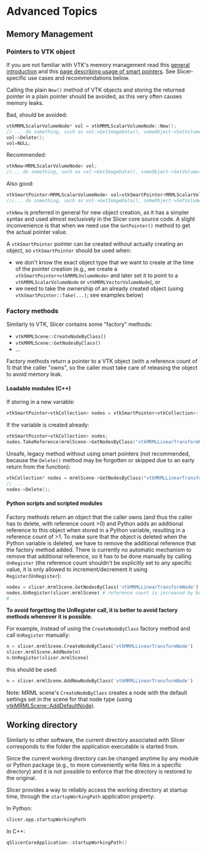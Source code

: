 # Advanced Topics

## Memory Management


### Pointers to VTK object

If you are not familiar with VTK's memory management read this [general introduction](http://aosabook.org/en/vtk.html) and this [page describing usage of smart pointers](http://www.vtk.org/Wiki/VTK/Tutorials/SmartPointers). See Slicer-specific use cases and recommendations below.

Calling the plain `New()` method of VTK objects and storing the returned pointer in a plain pointer should be avoided, as this very often causes memory leaks.

Bad, should be avoided:

```cpp
vtkMRMLScalarVolumeNode* vol = vtkMRMLScalarVolumeNode::New();
// ... do something, such as vol->GetImageData(), someObject->SetVolume(vol)...
vol->Delete();
vol=NULL;
```

Recommended:

```cpp
vtkNew<MRMLScalarVolumeNode> vol;
//... do something, such as vol->GetImageData(), someObject->SetVolume(vol.GetPointer())...
```

Also good:

```cpp
vtkSmartPointer<MRMLScalarVolumeNode> vol=vtkSmartPointer<MRMLScalarVolumeNode>::New();
///... do something, such as vol->GetImageData(), someObject->SetVolume(vol)...
```

`vtkNew` is preferred in general for new object creation, as it has a simpler syntax and used almost exclusively in the Slicer core source code. A slight inconvenience is that when we need use the `GetPointer()` method to get the actual pointer value.

A `vtkSmartPointer` pointer can be created without actually creating an object, so `vtkSmartPointer` should be used when:

* we don't know the exact object type that we want to create at the time of the pointer creation (e.g., we create a `vtkSmartPointer<vtkMRMLVolumeNode>` and later set it to point to a `vtkMRMLScalarVolumeNode` or `vtkMRMLVectorVolumeNode`), or
* we need to take the ownership of an already created object (using `vtkSmartPointer::Take(...)`; see examples below)

### Factory methods

Similarly to VTK, Slicer contains some "factory" methods:

- `vtkMRMLScene::CreateNodeByClass()`
- `vtkMRMLScene::GetNodesByClass()`
- ...

Factory methods return a pointer to a VTK object (with a reference count of 1) that the caller "owns", so the caller must take care of releasing the object to avoid memory leak.

#### Loadable modules (C++)

If storing in a new variable:

```cpp
vtkSmartPointer<vtkCollection> nodes = vtkSmartPointer<vtkCollection>::Take(mrmlScene->GetNodesByClass("vtkMRMLLinearTransformNode"));
```

If the variable is created already:

```cpp
vtkSmartPointer<vtkCollection> nodes;
nodes.TakeReference(mrmlScene->GetNodesByClass("vtkMRMLLinearTransformNode"));
```

Unsafe, legacy method without using smart pointers (not recommended, because the `Delete()` method may be forgotten or skipped due to an early return from the function):

```cpp
vtkCollection* nodes = mrmlScene->GetNodesByClass("vtkMRMLLinearTransformNode");
// ...
nodes->Delete();
```

#### Python scripts and scripted modules

Factory methods return an object that the caller owns (and thus the caller has to delete, with reference count >0) and Python adds an additional reference to this object when stored in a Python variable, resulting in a reference count of >1. To make sure that the object is deleted when the Python variable is deleted, we have to remove the additional reference that the factory method added. There is currently no automatic mechanism to remove that additional reference, so it has to be done manually by calling `UnRegister` (the reference count shouldn't be explicitly set to any specific value, it is only allowed to increment/decrement it using `Register`/`UnRegister`):

```py
nodes = slicer.mrmlScene.GetNodesByClass('vtkMRMLLinearTransformNode')
nodes.UnRegister(slicer.mrmlScene) # reference count is increased by both the factory method and the python reference; unregister to keep only the python reference
# ...
```

**To avoid forgetting the UnRegister call, it is better to avoid factory methods whenever it is possible.**

For example, instead of using the `CreateNodeByClass` factory method and call `UnRegister` manually:

```py
n = slicer.mrmlScene.CreateNodeByClass('vtkMRMLLinearTransformNode')
slicer.mrmlScene.AddNode(n)
n.UnRegister(slicer.mrmlScene)
```

this should be used:

```py
n = slicer.mrmlScene.AddNewNodeByClass('vtkMRMLLinearTransformNode')
```

Note: MRML scene's `CreateNodeByClass` creates a node with the default settings set in the scene for that node type (using [vtkMRMLScene::AddDefaultNode](https://www.slicer.org/doc/html/classvtkMRMLScene.html#ae302c5ed4aabb2910bc35dcc9aa2513f)).

## Working directory

Similarly to other software, the current directory associated with Slicer corresponds to the folder the application executable is started from.

Since the current working directory can be changed anytime by any module or Python package (e.g., to more conveniently write files in a specific directory) and it is not possible to enforce that the directory is restored to the original.

Slicer provides a way to reliably access the working directory at startup time, through the `startupWorkingPath` application property:

In Python:
```python
slicer.app.startupWorkingPath
```

In C++:
```cpp
qSlicerCoreApplication::startupWorkingPath()
```
